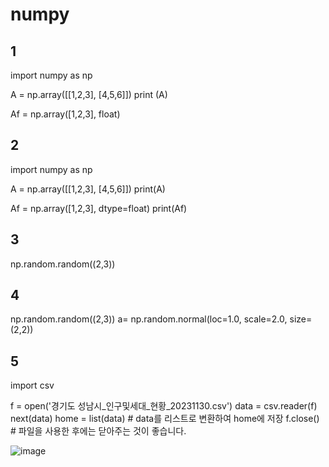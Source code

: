 # numpy
## 1
import numpy as np

A = np.array([[1,2,3], [4,5,6]])
print (A)

Af = np.array([1,2,3], float)
## 2
import numpy as np

A = np.array([[1,2,3], [4,5,6]])
print(A)

Af = np.array([1,2,3], dtype=float)
print(Af)

## 3
np.random.random((2,3))
## 4
np.random.random((2,3))
a= np.random.normal(loc=1.0, scale=2.0, size=(2,2))
## 5
import csv

f = open('경기도 성남시_인구및세대_현황_20231130.csv')
data = csv.reader(f)
next(data)
home = list(data)  # data를 리스트로 변환하여 home에 저장
f.close()  # 파일을 사용한 후에는 닫아주는 것이 좋습니다.

![image](https://github.com/kw-chi-community/CHIC_24_Data_Analysis_Foundation-study/assets/144205093/53f46842-83ef-4757-98fa-d12130f5efdc)

